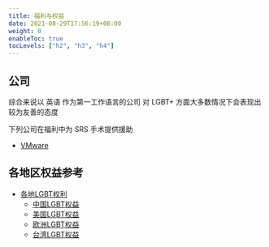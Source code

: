 ```yaml
---
title: 福利与权益
date: 2021-08-29T17:56:19+08:00
weight: 0
enableToc: true
tocLevels: ["h2", "h3", "h4"]
---
```


## 公司

综合来说以 英语 作为第一工作语言的公司
对 LGBT+ 方面大多数情况下会表现出较为友善的态度

下列公司在福利中为 SRS 手术提供援助

- [VMware](https://benefits.vmware.com/zh-CN/health-plans/medical/)

## 各地区权益参考

- [各地LGBT权利](https://zh.wikipedia.org/zh-cn/各地LGBT权利)
  - [中国LGBT权益](https://zh.wikipedia.org/zh-cn/中国LGBT权益)
  - [美国LGBT权益](https://zh.wikipedia.org/zh-cn/美国LGBT权益)
  - [欧洲LGBT权益](https://zh.wikipedia.org/zh-cn/欧洲LGBT权益)
  - [台湾LGBT权益](https://zh.wikipedia.org/zh-cn/台湾LGBT权益)

